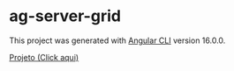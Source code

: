 # ag-server-grid
This project was generated with [Angular CLI](https://github.com/angular/angular-cli) version 16.0.0.

[Projeto (Click aqui)](./projects/ag-server-grid/)